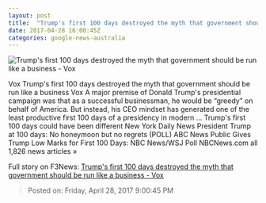 ```yaml
---
layout: post
title:  "Trump's first 100 days destroyed the myth that government should be run like a business - Vox"
date: 2017-04-28 16:00:45Z
categories: google-news-australia
---
```


![Trump's first 100 days destroyed the myth that government should be run like a business - Vox](https://cdn0.vox-cdn.com/thumbor/Fv3e42EBhFUIIU_X7f4CLfMJJ4I=/9x0:2992x1657/1080x600/cdn0.vox-cdn.com/uploads/chorus_image/image/54510527/GettyImages_53228150.0.jpg)

Vox Trump's first 100 days destroyed the myth that government should be run like a business Vox A major premise of Donald Trump's presidential campaign was that as a successful businessman, he would be “greedy” on behalf of America. But instead, his CEO mindset has generated one of the least productive first 100 days of a presidency in modern ... Trump's first 100 days could have been different New York Daily News President Trump at 100 days: No honeymoon but no regrets (POLL) ABC News Public Gives Trump Low Marks for First 100 Days: NBC News/WSJ Poll NBCNews.com all 1,826 news articles »


Full story on F3News: [Trump's first 100 days destroyed the myth that government should be run like a business - Vox](http://www.f3nws.com/n/jBxExD)

> Posted on: Friday, April 28, 2017 9:00:45 PM

